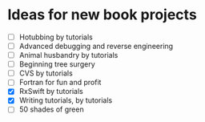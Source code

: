# Ideas for new book projects

- [ ] Hotubbing by tutorials
- [ ] Advanced debugging and reverse engineering
- [ ] Animal husbandry by tutorials
- [ ] Beginning tree surgery
- [ ] CVS by tutorials
- [ ] Fortran for fun and profit
- [x] RxSwift by tutorials
- [x] Writing tutorials, by tutorials
- [ ] 50 shades of green
